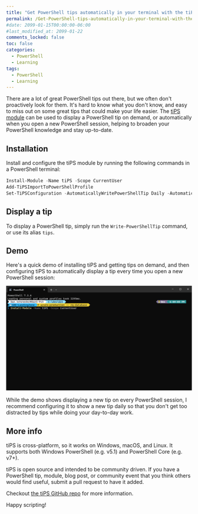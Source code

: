 ```yaml
---
title: "Get PowerShell tips automatically in your terminal with the tiPS module"
permalink: /Get-PowerShell-tips-automatically-in-your-terminal-with-the-tiPS-module/
#date: 2099-01-15T00:00:00-06:00
#last_modified_at: 2099-01-22
comments_locked: false
toc: false
categories:
  - PowerShell
  - Learning
tags:
  - PowerShell
  - Learning
---
```


There are a lot of great PowerShell tips out there, but we often don't proactively look for them.
It's hard to know what you don't know, and easy to miss out on some great tips that could make your life easier.
The [tiPS module](https://www.powershellgallery.com/packages/tiPS) can be used to display a PowerShell tip on demand, or automatically when you open a new PowerShell session, helping to broaden your PowerShell knowledge and stay up-to-date.

## Installation

Install and configure the tiPS module by running the following commands in a PowerShell terminal:

```powershell
Install-Module -Name tiPS -Scope CurrentUser
Add-TiPSImportToPowerShellProfile
Set-TiPSConfiguration -AutomaticallyWritePowerShellTip Daily -AutomaticallyUpdateModule Weekly
```

## Display a tip

To display a PowerShell tip, simply run the `Write-PowerShellTip` command, or use its alias `tips`.

## Demo

Here's a quick demo of installing tiPS and getting tips on demand, and then configuring tiPS to automatically display a tip every time you open a new PowerShell session:

![tiPS demo](/assets/Posts/2023-09-15-Get-PowerShell-tips-automatically-in-your-terminal-with-the-tiPS-module/InstallAndConfigureTiPSModule.gif)

While the demo shows displaying a new tip on every PowerShell session, I recommend configuring it to show a new tip daily so that you don't get too distracted by tips while doing your day-to-day work.

## More info

tiPS is cross-platform, so it works on Windows, macOS, and Linux.
It supports both Windows PowerShell (e.g. v5.1) and PowerShell Core (e.g. v7+).

tiPS is open source and intended to be community driven.
If you have a PowerShell tip, module, blog post, or community event that you think others would find useful, submit a pull request to have it added.

Checkout [the tiPS GitHub repo](https://github.com/deadlydog/PowerShell.tiPS) for more information.

Happy scripting!
